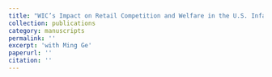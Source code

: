 ```yaml
---
title: "WIC’s Impact on Retail Competition and Welfare in the U.S. Infant Formula Market"
collection: publications
category: manuscripts
permalink: ''
excerpt: 'with Ming Ge'
paperurl: ''
citation: ''
---
```

